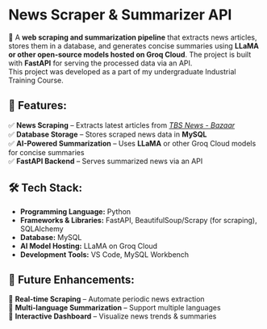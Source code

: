 
# **News Scraper & Summarizer API**  

🚀 A **web scraping and summarization pipeline** that extracts news articles, stores them in a database, and generates concise summaries using **LLaMA or other open-source models hosted on Groq Cloud**. The project is built with **FastAPI** for serving the processed data via an API.  
This project was developed as a part of my undergraduate Industrial Training Course.

## **📌 Features:**  
✅ **News Scraping** – Extracts latest articles from *[TBS News - Bazaar](https://www.tbsnews.net/economy/bazaar)*  
✅ **Database Storage** – Stores scraped news data in **MySQL**  
✅ **AI-Powered Summarization** – Uses **LLaMA** or other Groq Cloud models for concise summaries  
✅ **FastAPI Backend** – Serves summarized news via an API  

## **🛠️ Tech Stack:**  
- **Programming Language:** Python  
- **Frameworks & Libraries:** FastAPI, BeautifulSoup/Scrapy (for scraping), SQLAlchemy  
- **Database:** MySQL  
- **AI Model Hosting:** LLaMA on Groq Cloud  
- **Development Tools:** VS Code, MySQL Workbench  

## **🚀 Future Enhancements:**  
🔹 **Real-time Scraping** – Automate periodic news extraction  
🔹 **Multi-language Summarization** – Support multiple languages  
🔹 **Interactive Dashboard** – Visualize news trends & summaries  

